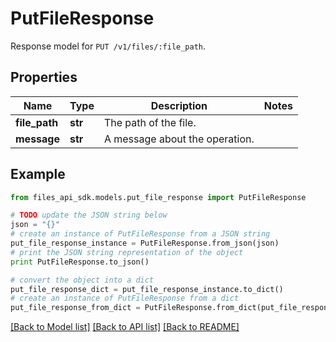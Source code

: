 # PutFileResponse

Response model for `PUT /v1/files/:file_path`.

## Properties
Name | Type | Description | Notes
------------ | ------------- | ------------- | -------------
**file_path** | **str** | The path of the file. |
**message** | **str** | A message about the operation. |

## Example

```python
from files_api_sdk.models.put_file_response import PutFileResponse

# TODO update the JSON string below
json = "{}"
# create an instance of PutFileResponse from a JSON string
put_file_response_instance = PutFileResponse.from_json(json)
# print the JSON string representation of the object
print PutFileResponse.to_json()

# convert the object into a dict
put_file_response_dict = put_file_response_instance.to_dict()
# create an instance of PutFileResponse from a dict
put_file_response_from_dict = PutFileResponse.from_dict(put_file_response_dict)
```
[[Back to Model list]](../README.md#documentation-for-models) [[Back to API list]](../README.md#documentation-for-api-endpoints) [[Back to README]](../README.md)
